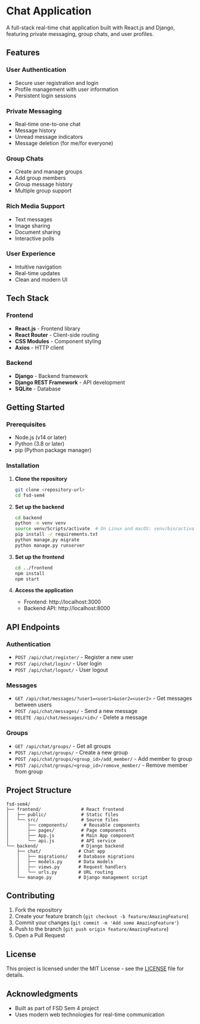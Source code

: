 # Chat Application

A full-stack real-time chat application built with React.js and Django, featuring private messaging, group chats, and user profiles.

## Features

### User Authentication
- Secure user registration and login
- Profile management with user information
- Persistent login sessions

### Private Messaging
- Real-time one-to-one chat
- Message history
- Unread message indicators
- Message deletion (for me/for everyone)

### Group Chats
- Create and manage groups
- Add group members
- Group message history
- Multiple group support

### Rich Media Support
- Text messages
- Image sharing
- Document sharing
- Interactive polls

### User Experience
- Intuitive navigation
- Real-time updates
- Clean and modern UI

## Tech Stack

### Frontend
- **React.js** - Frontend library
- **React Router** - Client-side routing
- **CSS Modules** - Component styling
- **Axios** - HTTP client

### Backend
- **Django** - Backend framework
- **Django REST Framework** - API development
- **SQLite** - Database

## Getting Started

### Prerequisites
- Node.js (v14 or later)
- Python (3.8 or later)
- pip (Python package manager)

### Installation

1. **Clone the repository**
   ```bash
   git clone <repository-url>
   cd fsd-sem4
   ```

2. **Set up the backend**
   ```bash
   cd backend
   python -m venv venv
   source venv/Scripts/activate  # On Linux and macOS: venv/bin/activate
   pip install -r requirements.txt
   python manage.py migrate
   python manage.py runserver
   ```

3. **Set up the frontend**
   ```bash
   cd ../frontend
   npm install
   npm start
   ```

4. **Access the application**
   - Frontend: http://localhost:3000
   - Backend API: http://localhost:8000

## API Endpoints

### Authentication
- `POST /api/chat/register/` - Register a new user
- `POST /api/chat/login/` - User login
- `POST /api/chat/logout/` - User logout

### Messages
- `GET /api/chat/messages/?user1=<user1>&user2=<user2>` - Get messages between users
- `POST /api/chat/messages/` - Send a new message
- `DELETE /api/chat/messages/<id>/` - Delete a message

### Groups
- `GET /api/chat/groups/` - Get all groups
- `POST /api/chat/groups/` - Create a new group
- `POST /api/chat/groups/<group_id>/add_member/` - Add member to group
- `POST /api/chat/groups/<group_id>/remove_member/` - Remove member from group

## Project Structure

```
fsd-sem4/
├── frontend/               # React frontend
│   ├── public/             # Static files
│   └── src/                # Source files
│       ├── components/      # Reusable components
│       ├── pages/          # Page components
│       ├── App.js          # Main App component
│       └── api.js          # API service
└── backend/                # Django backend
    ├── chat/              # Chat app
    │   ├── migrations/    # Database migrations
    │   ├── models.py      # Data models
    │   ├── views.py       # Request handlers
    │   └── urls.py        # URL routing
    └── manage.py          # Django management script
```

## Contributing

1. Fork the repository
2. Create your feature branch (`git checkout -b feature/AmazingFeature`)
3. Commit your changes (`git commit -m 'Add some AmazingFeature'`)
4. Push to the branch (`git push origin feature/AmazingFeature`)
5. Open a Pull Request

## License

This project is licensed under the MIT License - see the [LICENSE](LICENSE) file for details.

## Acknowledgments
- Built as part of FSD Sem 4 project
- Uses modern web technologies for real-time communication
